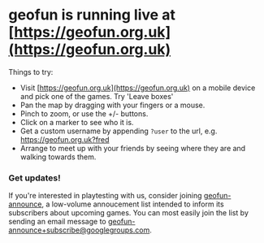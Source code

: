 # geofun is running live at [https://geofun.org.uk](https://geofun.org.uk)

Things to try:
- Visit [https://geofun.org.uk](https://geofun.org.uk) on a mobile device and pick one of the games. Try 'Leave boxes'
- Pan the map by dragging with your fingers or a mouse.
- Pinch to zoom, or use the +/- buttons.
- Click on a marker to see who it is.
- Get a custom username by appending ```?user``` to the url, e.g. https://geofun.org.uk?fred
- Arrange to meet up with your friends by seeing where they are and walking towards them.

### Get updates! ###

If you're interested in playtesting with us, consider joining [geofun-announce](https://groups.google.com/forum/#!forum/geofun-announce), a low-volume annoucement list intended to inform its subscribers about upcoming games. You can most easily join the list by sending an email message to geofun-announce+subscribe@googlegroups.com.
